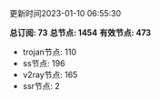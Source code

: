 更新时间2023-01-10 06:55:30

**总订阅: 73**
**总节点: 1454**
**有效节点: 473**
- trojan节点: 110
- ss节点: 196
- v2ray节点: 165
- ssr节点: 2
